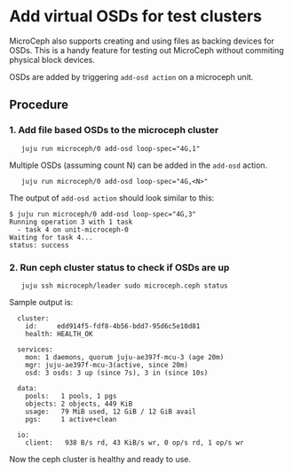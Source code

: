 # Add virtual OSDs for test clusters

MicroCeph also supports creating and using files as backing devices for OSDs. This is a handy feature for testing out MicroCeph without commiting physical block devices.

OSDs are added by triggering `add-osd action` on a microceph unit.

## Procedure

### 1. Add file based OSDs to the microceph cluster

       juju run microceph/0 add-osd loop-spec="4G,1"

Multiple OSDs (assuming count N) can be added in the `add-osd` action.

       juju run microceph/0 add-osd loop-spec="4G,<N>"

The output of `add-osd action` should look similar to this:

```
$ juju run microceph/0 add-osd loop-spec="4G,3"
Running operation 3 with 1 task
  - task 4 on unit-microceph-0
Waiting for task 4...
status: success
```

### 2. Run ceph cluster status to check if OSDs are up


       juju ssh microceph/leader sudo microceph.ceph status

Sample output is:

```
  cluster:
    id:     edd914f5-fdf8-4b56-bdd7-95d6c5e10d81
    health: HEALTH_OK
 
  services:
    mon: 1 daemons, quorum juju-ae397f-mcu-3 (age 20m)
    mgr: juju-ae397f-mcu-3(active, since 20m)
    osd: 3 osds: 3 up (since 7s), 3 in (since 10s)
 
  data:
    pools:   1 pools, 1 pgs
    objects: 2 objects, 449 KiB
    usage:   79 MiB used, 12 GiB / 12 GiB avail
    pgs:     1 active+clean
 
  io:
    client:   938 B/s rd, 43 KiB/s wr, 0 op/s rd, 1 op/s wr
```

Now the ceph cluster is healthy and ready to use.
